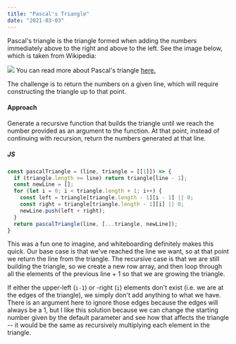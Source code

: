 ```yaml
---
title: "Pascal's Triangle"
date: "2021-03-03"
---
```


Pascal's triangle is the triangle formed when adding the numbers immediately above to the right and above to the left. See the image below, which is taken from Wikipedia: 
<!-- end -->

<img src="https://wikimedia.org/api/rest_v1/media/math/render/svg/23050fcb53d6083d9e42043bebf2863fa9746043" />
You can read more about Pascal's triangle <a href="https://en.wikipedia.org/wiki/Pascal's_triangle">here.</a>

The challenge is to return the numbers on a given line, which will require constructing the triangle up to that point.

#### Approach

Generate a recursive function that builds the triangle until we reach the number provided as an argument to the function. At that point, instead of continuing with recursion, return the numbers generated at that line.

##### JS

```js
const pascalTriangle = (line, triangle = [[1]]) => {
  if (triangle.length >= line) return triangle[line - 1];
  const newLine = [];
  for (let i = 0; i < triangle.length + 1; i++) {
    const left = triangle[triangle.length - 1][i - 1] || 0;
    const right = triangle[triangle.length - 1][i] || 0;
    newLine.push(left + right);
  }
  return pascalTriangle(line, [...triangle, newLine]);
}
```

This was a fun one to imagine, and whiteboarding definitely makes this quick. Our base case is that we've reached the line we want, so at that point we return the line from the triangle. The recursive case is that we are still building the triangle, so we create a new row array, and then loop through all the elements of the previous line + 1 so that we are growing the triangle.

If either the upper-left (`i-1`) or -right (`i`) elements don't exist (i.e. we are at the edges of the triangle), we simply don't add anything to what we have. There is an argument here to ignore those edges because the edges will always be a 1, but I like this solution because we can change the starting number given by the default parameter and see how that affects the triangle -- it would be the same as recursively multiplying each element in the triangle.

```clojure
